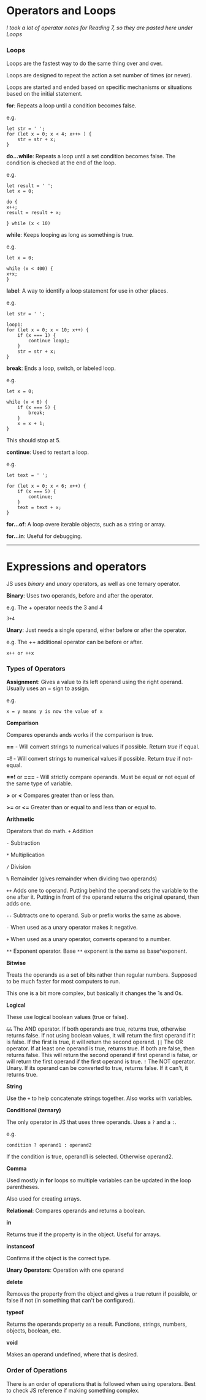 # Operators and Loops

*I took a lot of operator notes for Reading 7, so they are pasted here under Loops*

### Loops

Loops are the fastest way to do the same thing over and over.

Loops are designed to repeat the action a set number of times (or never).

Loops are started and ended based on specific mechanisms or situations based on the initial statement.

**for**: Repeats a loop until a condition becomes false.

e.g.

~~~
let str = ' ';
for (let x = 0; x < 4; x++> ) {
    str = str + x;
}
~~~


**do...while**: Repeats a loop until a set condition becomes false. The condition is checked at the end of the loop.

e.g.

~~~
let result = ' ';
let x = 0;

do {
x++;
result = result + x;

} while (x < 10)
~~~

**while**: Keeps looping as long as something is true.

e.g.

~~~
let x = 0;

while (x < 400) {
x+x;
}
~~~

**label**: A way to identify a loop statement for use in other places.

e.g.

~~~
let str = ' ';

loop1:
for (let x = 0; x < 10; x++) {
    if (x === 1) {
        continue loop1;
    }
    str = str + x;
}
~~~

**break**: Ends a loop, switch, or labeled loop.

e.g.

~~~
let x = 0;

while (x < 6) {
    if (x === 5) {
        break;
    }
    x = x + 1;
}
~~~

This should stop at 5.

**continue**: Used to restart a loop.

e.g.

~~~
let text = ' ';

for (let x = 0; x < 6; x++) {
    if (x === 5) {
        continue;
    }
    text = text + x;
}
~~~

**for...of**: A loop overe iterable objects, such as a string or array.

**for...in**: Useful for debugging.






---

# Expressions and operators

JS uses *binary* and *unary* operators, as well as one ternary operator.

**Binary**: Uses two operands, before and after the operator.

e.g. The + operator needs the 3 and 4

~~~
3+4
~~~

**Unary**: Just needs a single operand, either before or after the operator.

e.g. The ++ additional operator can be before or after.
~~~
x++ or ++x
~~~

### Types of Operators

**Assignment**: Gives a value to its left operand using the right operand. Usually uses an = sign to assign.

e.g. 

~~~
x = y means y is now the value of x
~~~

**Comparison**

Compares operands ands works if the comparison is true. 

**==** - Will convert strings to numerical values if possible.
Return *true* if equal.

**=!** - Will convert strings to numerical values if possible.
Return *true* if not-equal.

**==!** or **===** - Will strictly compare operands. Must be equal or not equal of the same type of variable.

**>** or **<** Compares greater than or less than. 

**>=** or **<=** Greater than or equal to and less than or equal to.

**Arithmetic**

Operators that do math. 
`+` Addition

`-` Subtraction

`*` Multiplication

`/` Division

`%` Remainder (gives remainder when dividing two operands)

`++` Adds one to operand. Putting behind the operand sets the variable to the one after it. Putting in front of the operand returns the original operand, then adds one.

`--` Subtracts one to operand. Sub or prefix works the same as above.

`-` When used as a unary operator makes it negative.

`+` When used as a unary operator, converts operand to a number.

`**` Exponent operator. Base `**` exponent is the same as base^exponent.

**Bitwise**

Treats the operands as a set of bits rather than regular numbers. Supposed to be much faster for most computers to run.

This one is a bit more complex, but basically it changes the 1s and 0s.


**Logical**

These use logical boolean values (true or false).

`&&` The AND operator. If both operands are true, returns true, otherwise returns false. If not using boolean values, it will return the first operand if it is false. If the first is true, it will return the second operand.
`||` The OR operator. If at least one operand is true, returns true. If both are false, then returns false. This will return the second operand if first operand is false, or will return the first operand if the first operand is true.
`!` The NOT operator. Unary. If its operand can be converted to true, returns false. If it can't, it returns true.

**String**

Use the `+` to help concatenate strings together. Also works with variables.

**Conditional (ternary)**

The only operator in JS that uses three operands. Uses a `?` and a `:`.

e.g.
~~~
condition ? operand1 : operand2
~~~

If the condition is true, operand1 is selected. Otherwise operand2.

**Comma**

Used mostly in **for** loops so multiple variables can be updated in the loop parentheses. 

Also used for creating arrays.

**Relational**: Compares operands and returns a boolean.

**in**

Returns true if the property is in the object. Useful for arrays.

**instanceof** 

Confirms if the object is the correct type.

**Unary Operators**: Operation with one operand

**delete** 

Removes the property from the object and gives a true return if possible, or false if not (in something that can't be configured).

**typeof**

Returns the operands property as a result. Functions, strings, numbers, objects, boolean, etc.

**void**

Makes an operand undefined, where that is desired.



### Order of Operations

There is an order of operations that is followed when using operators. Best to check JS reference if making something complex.


